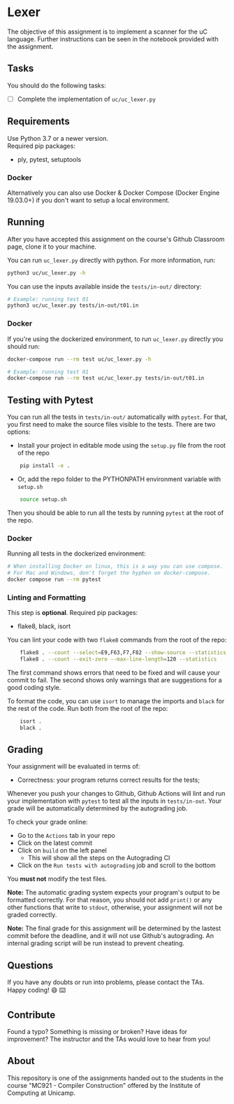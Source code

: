 # Lexer

The objective of this assignment is to implement a scanner for the uC language.
Further instructions can be seen in the notebook provided with the assignment.

## Tasks

You should do the following tasks:

- [ ] Complete the implementation of `uc/uc_lexer.py`

## Requirements

Use Python 3.7 or a newer version.    
Required pip packages:
- ply, pytest, setuptools

### Docker
Alternatively you can also use Docker & Docker Compose (Docker Engine 19.03.0+) if you don't
want to setup a local environment.

## Running

After you have accepted this assignment on the course's Github Classroom page,
clone it to your machine.

You can run `uc_lexer.py` directly with python. For more information, run:
```sh
python3 uc/uc_lexer.py -h
```
You can use the inputs available inside
the `tests/in-out/` directory:
```sh
# Example: running test 01
python3 uc/uc_lexer.py tests/in-out/t01.in
```

### Docker
If you're using the dockerized environment, to run `uc_lexer.py` directly you should run:
```sh
docker-compose run --rm test uc/uc_lexer.py -h
``` 

```sh
# Example: running test 01
docker-compose run --rm test uc/uc_lexer.py tests/in-out/t01.in
``` 

## Testing with Pytest

You can run all the tests in `tests/in-out/` automatically with `pytest`. For
that, you first need to make the source files visible to the tests. There are
two options:
- Install your project in editable mode using the `setup.py` file from the root
  of the repo
```sh
    pip install -e .
```
- Or, add the repo folder to the PYTHONPATH environment variable with `setup.sh`
```sh
    source setup.sh
```

Then you should be able to run all the tests by running `pytest` at the root
of the repo.

### Docker
Running all tests in the dockerized environment:
```sh
# When installing Docker on linux, this is a way you can use compose.
# For Mac and Windows, don't forget the hyphen on docker-compose.
docker compose run --rm pytest
``` 

### Linting and Formatting

This step is **optional**. Required pip packages:
- flake8, black, isort

You can lint your code with two `flake8` commands from the root of the repo:
```sh
    flake8 . --count --select=E9,F63,F7,F82 --show-source --statistics
    flake8 . --count --exit-zero --max-line-length=120 --statistics
```

The first command shows errors that need to be fixed and will cause your
commit to fail. The second shows only warnings that are suggestions for
a good coding style.

To format the code, you can use `isort` to manage the imports and `black`
for the rest of the code. Run both from the root of the repo:
```sh
    isort .
    black .
```
## Grading

Your assignment will be evaluated in terms of:

- Correctness: your program returns correct results for the tests;

Whenever you push your changes to Github, Github Actions will lint and run your
implementation with `pytest` to test all the inputs in `tests/in-out`.
Your grade will be automatically determined by the autograding job.

To check your grade online:
- Go to the `Actions` tab in your repo
- Click on the latest commit
- Click on `build` on the left panel
    - This will show all the steps on the Autograding CI
- Click on the `Run tests with autograding` job and scroll to the bottom

You **must not** modify the test files.

**Note:** The automatic grading system expects your program's output to be
formatted correctly. For that reason, you should not add `print()` or any other
functions that write to `stdout`, otherwise, your assignment will not be graded
correctly.

**Note:** The final grade for this assignment will be determined by the lastest
commit before the deadline, and it will not use Github's autograding.
An internal grading script will be run instead to prevent cheating.

## Questions

If you have any doubts or run into problems, please contact the TAs.    
Happy coding! :smile: :keyboard:

## Contribute

Found a typo? Something is missing or broken? Have ideas for improvement? The
instructor and the TAs would love to hear from you!

## About

This repository is one of the assignments handed out to the students in the course
"MC921 - Compiler Construction" offered by the Institute of
Computing at Unicamp.
